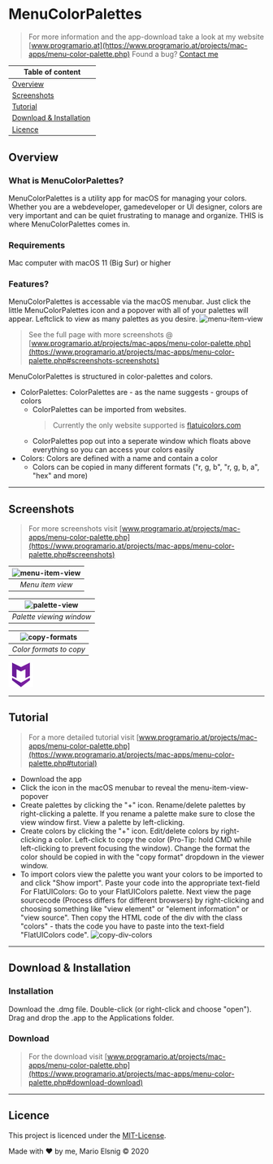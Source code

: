 # MenuColorPalettes

> For more information and the app-download take a look at my website [www.programario.at](https://www.programario.at/projects/mac-apps/menu-color-palette.php) 
Found a bug? [Contact me](https://www.programario.at/#contact) 

| Table of content  |
| -- |
| [Overview](#overview) |
| [Screenshots](#screenshots) |
| [Tutorial](#tutorial) |
| [Download & Installation](#download--installation) |
| [Licence](#licence) |

## Overview
### What is MenuColorPalettes?
MenuColorPalettes is a utility app for macOS for managing your colors. Whether you are a webdeveloper, gamedeveloper or UI designer, colors are very important and can be quiet frustrating to manage and organize. THIS is where MenuColorPalettes comes in.

### Requirements
Mac computer with macOS 11 (Big Sur) or higher

### Features?
MenuColorPalettes is accessable via the macOS menubar. Just click the little MenuColorPalettes icon and a popover with all of your palettes will appear. Leftclick to view as many palettes as you desire.
![menu-item-view](menu-item-view)
> See the full page with more screenshots @ [www.programario.at/projects/mac-apps/menu-color-palette.php](https://www.programario.at/projects/mac-apps/menu-color-palette.php#screenshots-screenshots)

MenuColorPalettes is structured in color-palettes and colors.
* ColorPalettes: ColorPalettes are - as the name suggests - groups of colors
    * ColorPalettes can be imported from websites.
        > Currently the only website supported is [flatuicolors.com](https://flatuicolors.com)
    * ColorPalettes pop out into a seperate window which floats above everything so you can access your colors easily
* Colors: Colors are defined with a name and contain a color
    * Colors can be copied in many different formats ("r, g, b", "r, g, b, a", "hex" and more)

<hr>

## Screenshots
> For more screenshots visit [www.programario.at/projects/mac-apps/menu-color-palette.php](https://www.programario.at/projects/mac-apps/menu-color-palette.php#screenshots)

| ![menu-item-view](menu-item-view) |
|:--:|
| *Menu item view* |

| ![palette-view](palette-view) |
|:--:|
| *Palette viewing window* |

| ![copy-formats](copy-formats) |
|:--:| 
| *Color formats to copy* |
![alt text][logo]

<hr>

## Tutorial
> For a more detailed tutorial visit  [www.programario.at/projects/mac-apps/menu-color-palette.php](https://www.programario.at/projects/mac-apps/menu-color-palette.php#tutorial)

* Download the app
* Click the icon in the macOS menubar to reveal the menu-item-view-popover
* Create palettes by clicking the "+" icon. Rename/delete palettes by right-clicking a palette. If you rename a palette make sure to close the view window first. View a palette by left-clicking.
* Create colors by clicking the "+" icon. Edit/delete colors by right-clicking a color. Left-click to copy the color (Pro-Tip: hold CMD while left-clicking to prevent focusing the window). Change the format the color should be copied in with the "copy format" dropdown in the viewer window.
* To import colors view the palette you want your colors to be imported to and click "Show import". Paste your code into the appropriate text-field
    For FlatUIColors: Go to your FlatUIColors palette. Next view the page sourcecode (Process differs for different browsers) by right-clicking and choosing something like "view element" or "element information" or "view source". Then copy the HTML code of the div with the class "colors" - thats the code you have to paste into the text-field "FlatUIColors code".
    ![copy-div-colors](https://www.programario.at/projects/mac-apps/Images/copy-div-colors.png)

<hr>

## Download & Installation
### Installation
Download the .dmg file. Double-click (or right-click and choose "open"). Drag and drop the .app to the Applications folder.

### Download
> For the download visit  [www.programario.at/projects/mac-apps/menu-color-palette.php](https://www.programario.at/projects/mac-apps/menu-color-palette.php#download-download)

<hr>

## Licence
This project is licenced under the [MIT-License](https://choosealicense.com/licenses/mit/).

Made with ❤️ by me, Mario Elsnig © 2020


[menu-item-view]: https://www.programario.at/projects/mac-apps/Images/menu-item-view.png "Menu item view"
[palette-view]: https://www.programario.at/projects/mac-apps/Images/palette-view.png "Palette view"
[copy-formats]: https://www.programario.at/projects/mac-apps/Images/copy-formats.png "Copy formats"
[logo]: https://github.com/adam-p/markdown-here/raw/master/src/common/images/icon48.png "Logo Title Text 2"
